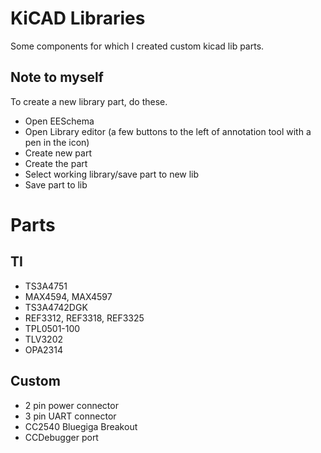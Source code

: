KiCAD Libraries
===============

Some components for which I created custom kicad lib parts.

Note to myself
--------------

To create a new library part, do these.

- Open EESchema
- Open Library editor (a few buttons to the left of annotation tool with a pen in the icon)
- Create new part
- Create the part
- Select working library/save part to new lib
- Save part to lib

Parts
=====

TI
--

- TS3A4751
- MAX4594, MAX4597
- TS3A4742DGK
- REF3312, REF3318, REF3325
- TPL0501-100
- TLV3202
- OPA2314

Custom
------

- 2 pin power connector
- 3 pin UART connector
- CC2540 Bluegiga Breakout
- CCDebugger port
